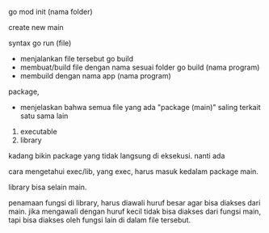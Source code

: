 go mod init (nama folder)

create new main 

syntax
go run (file)
- menjalankan file tersebut
go build 
- membuat/build file dengan nama sesuai folder
go build (nama program)
- membuild dengan nama app (nama program)


package,
- menjelaskan bahwa semua file yang ada "package (main)" saling terkait satu sama lain


1. executable
2. library

kadang bikin package yang tidak langsung di eksekusi.
nanti ada 

cara mengetahui exec/lib, yang exec, harus masuk kedalam package main.

library bisa selain main.

penamaan fungsi di library, harus diawali huruf besar agar bisa diakses dari main.
jika mengawali dengan huruf kecil tidak bisa diakses dari fungsi main, tapi bisa diakses oleh fungsi lain di dalam file tersebut.